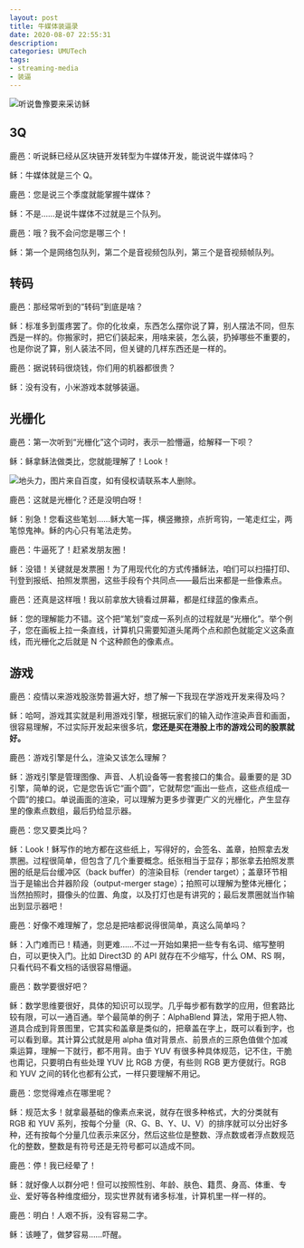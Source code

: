 ```yaml
---
layout: post
title: 牛媒体装逼录
date: 2020-08-07 22:55:31
description:
categories: UMUTech
tags:
- streaming-media
- 装逼
---
```

![听说鲁豫要来采访稣](/images/2019/20190207-luyu.jpg)

## 3Q

鹿邑：听说稣已经从区块链开发转型为牛媒体开发，能说说牛媒体吗？

稣：牛媒体就是三个 Q。

鹿邑：您是说三个季度就能掌握牛媒体？

稣：不是……是说牛媒体不过就是三个队列。

鹿邑：哦？我不会问您是哪三个！

稣：第一个是网络包队列，第二个是音视频包队列，第三个是音视频帧队列。

## 转码

鹿邑：那经常听到的“转码”到底是啥？

稣：标准多到蛋疼罢了。你的化妆桌，东西怎么摆你说了算，别人摆法不同，但东西是一样的。你搬家时，把它们装起来，用啥来装，怎么装，扔掉哪些不重要的，也是你说了算，别人装法不同，但关键的几样东西还是一样的。

鹿邑：据说转码很烧钱，你们用的机器都很贵？

稣：没有没有，小米游戏本就够装逼。

## 光栅化

鹿邑：第一次听到“光栅化”这个词时，表示一脸懵逼，给解释一下呗？

稣：稣拿稣法做类比，您就能理解了！Look！

![地头力，图片来自百度，如有侵权请联系本人删除。](/images/2020/20200807-force.jpg)

鹿邑：这就是光栅化？还是没明白呀！

稣：别急！您看这些笔划……稣大笔一挥，横竖撇捺，点折弯钩，一笔走红尘，两笔惊鬼神。稣的内心只有笔法走势。

鹿邑：牛逼死了！赶紧发朋友圈！

稣：没错！关键就是发票圈！为了用现代化的方式传播稣法，咱们可以扫描打印、刊登到报纸、拍照发票圈，这些手段有个共同点——最后出来都是一些像素点。

鹿邑：还真是这样哦！我以前拿放大镜看过屏幕，都是红绿蓝的像素点。

稣：您的理解能力不错。这个把“笔划”变成一系列点的过程就是“光栅化”。举个例子，您在画板上拉一条直线，计算机只需要知道头尾两个点和颜色就能定义这条直线，而光栅化之后就是 N 个这种颜色的像素点。

## 游戏

鹿邑：疫情以来游戏股涨势普遍大好，想了解一下我现在学游戏开发来得及吗？

稣：哈呵，游戏其实就是利用游戏引擎，根据玩家们的输入动作渲染声音和画面，很容易理解，不过实际开发起来很多坑，**您还是买在港股上市的游戏公司的股票就好。**

鹿邑：游戏引擎是什么，渲染又该怎么理解？

稣：游戏引擎是管理图像、声音、人机设备等一套套接口的集合。最重要的是 3D 引擎，简单的说，它是您告诉它“画个圆”，它就帮您“画出一些点，这些点组成一个圆”的接口。单说画面的渲染，可以理解为更多步骤更广义的光栅化，产生显存里的像素点数组，最后扔给显示器。

鹿邑：您又要类比吗？

稣：Look！稣写作的地方都在这些纸上，写得好的，会签名、盖章，拍照拿去发票圈。过程很简单，但包含了几个重要概念。纸张相当于显存；那张拿去拍照发票圈的纸是后台缓冲区（back buffer）的渲染目标（render target）；盖章环节相当于是输出合并器阶段（output-merger stage）；拍照可以理解为整体光栅化；当然拍照时，摄像头的位置、角度，以及打灯也是有讲究的；最后发票圈就当作输出到显示器吧！

鹿邑：好像不难理解了，您总是把啥都说得很简单，真这么简单吗？

稣：入门难而已！精通，则更难……不过一开始如果把一些专有名词、缩写整明白，可以更快入门。比如 Direct3D 的 API 就存在不少缩写，什么 OM、RS 啊，只看代码不看文档的话很容易懵逼。

鹿邑：数学要很好吧？

稣：数学思维要很好，具体的知识可以现学。几乎每步都有数学的应用，但套路比较有限，可以一通百通。举个最简单的例子：AlphaBlend 算法，常用于把人物、道具合成到背景图里，它其实和盖章是类似的，把章盖在字上，既可以看到字，也可以看到章。其计算公式就是用 alpha 值对背景点、前景点的三原色值做个加减乘运算，理解一下就行，都不用背。由于 YUV 有很多种具体规范，记不住，干脆也甭记，只要明白有些处理 YUV 比 RGB 方便，有些则 RGB 更方便就行。RGB 和 YUV 之间的转化也都有公式，一样只要理解不用记。

鹿邑：您觉得难点在哪里呢？

稣：规范太多！就拿最基础的像素点来说，就存在很多种格式，大的分类就有 RGB 和 YUV 系列，按每个分量（R、G、B、Y、U、V）的排序就可以分出好多种，还有按每个分量几位表示来区分，然后这些位是整数、浮点数或者浮点数规范化的整数，整数是有符号还是无符号都可以造成不同。

鹿邑：停！我已经晕了！

稣：就好像人以群分吧！但可以按照性别、年龄、肤色、籍贯、身高、体重、专业、爱好等各种维度细分，现实世界就有诸多标准，计算机里一样一样的。

鹿邑：明白！人艰不拆，没有容易二字。

稣：该睡了，做梦容易……吓醒。